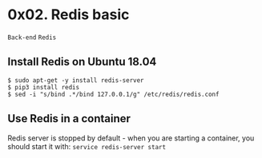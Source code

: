 # 0x02. Redis basic
`Back-end` `Redis`

## Install Redis on Ubuntu 18.04
```
$ sudo apt-get -y install redis-server
$ pip3 install redis
$ sed -i "s/bind .*/bind 127.0.0.1/g" /etc/redis/redis.conf
```

## Use Redis in a container
Redis server is stopped by default - when you are starting a container, you should start it with: `service redis-server start`

